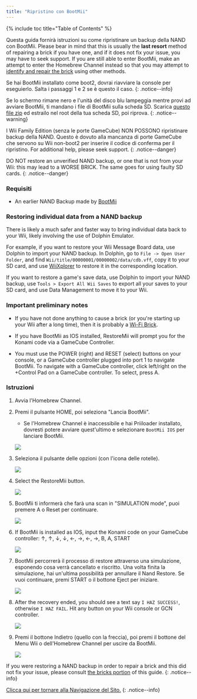 ```yaml
---
title: "Ripristino con BootMii"
---
```


{% include toc title="Table of Contents" %}

Questa guida fornirà istruzioni su come ripristinare un backup della NAND con BootMii. Please bear in mind that this is usually the <strong>last resort</strong> method of repairing a brick if you have one, and if it does not fix your issue, you may have to seek support. If you are still able to enter BootMii, make an attempt to enter the Homebrew Channel instead so that you may attempt to [identify and repair the brick](bricks) using other methods.

Se hai BootMii installato come boot2, dovrai riavviare la console per eseguierlo. Salta i passaggi 1 e 2 se è questo il caso.
{: .notice--info}

Se lo schermo rimane nero e l'unità del disco blu lampeggia mentre provi ad avviare BootMii, ti mandano i file di BootMii sulla scheda SD. Scarica [questo file zip](https://static.hackmii.com/bootmii_sd_files.zip) ed estrailo nel root della tua scheda SD, poi riprova.
{: .notice--warning}


I Wii Family Edition (senza le porte GameCube) NON POSSONO ripristinare backup della NAND. Questo è dovuto alla mancanza di porte GameCube che servono su Wii non-boot2 per inserire il codice di conferma per il ripristino. For additional help, please seek support.
{: .notice--danger}

DO NOT restore an unverified NAND backup, or one that is not from your Wii: this may lead to a WORSE BRICK. The same goes for using faulty SD cards.
{: .notice--danger}

### Requisiti

* An earlier NAND Backup made by [BootMii](bootmii)

### Restoring individual data from a NAND backup

There is likely a much safer and faster way to bring individual data back to your Wii, likely involving the use of Dolphin Emulator.

For example, if you want to restore your Wii Message Board data, use Dolphin to import your NAND backup. In Dolphin, go to `File -> Open User Folder`, and find `Wii/title/00000001/00000002/data/cdb.vff`, copy it to your SD card, and use [WiiXplorer](https://oscwii.org/library/app/wiixplorer) to restore it in the corresponding location.

If you want to restore a game's save data, use Dolphin to import your NAND backup, use `Tools > Export All Wii Saves` to export all your saves to your SD card, and use Data Management to move it to your Wii.

### Important preliminary notes

+ If you have not done anything to cause a brick (or you're starting up your Wii after a long time), then it is probably a [Wi-Fi Brick](bricks#wi-fi-brick).

+ If you have BootMii as IOS installed, RestoreMii will prompt you for the Konami code via a GameCube Controller.

+ You must use the POWER (right) and RESET (select) buttons on your console, or a GameCube controller plugged into port 1 to navigate BootMii. To navigate with a GameCube controller, click left/right on the +Control Pad on a GameCube controller. To select, press A.

### Istruzioni

1. Avvia l'Homebrew Channel.
1. Premi il pulsante HOME, poi seleziona "Lancia BootMii".
    + Se l'Homebrew Channel è inaccessibile e hai Priiloader installato, dovresti potere avviare quest'ultimo e selezionare `BootMii IOS` per lanciare BootMii.

    ![](/images/bootmii/BootMii_HBC.png)

1. Seleziona il pulsante delle opzioni (con l'icona delle rotelle).

    ![](/images/bootmii/BootMii_Gears.png)

1. Select the RestoreMii button.

    ![](/images/bootmii/BootMii_Restore.png)

1. BootMii ti informerà che farà una scan in "SIMULATION mode", puoi premere A o Reset per continuare.

    ![](/images/bootmii/BootMii_NAND_Simulation.png)

1. If BootMii is installed as IOS, input the Konami code on your GameCube controller: ↑, ↑, ↓, ↓, ←, →, ←, →, B, A, START

    ![](/images/bootmii/BootMii_NAND_Konami.png)

1. BootMii percorrerà il processo di restore attraverso una simulazione, esponendo cosa verrà cancellato e riscritto. Una volta finita la simulazione, hai un'ultima possibilità per annullare il Nand Restore. Se vuoi continuare, premi START o il bottone Eject per iniziare.

    ![](/images/bootmii/BootMii_NAND_Restore.png)

1. After the recovery ended, you should see a text say `I HAZ SUCCESS!`, otherwise `I HAZ FAIL`. Hit any button on your Wii console or GCN controller.

    ![](/images/bootmii/BootMii_NAND_Restore_Success.png)

1. Premi il bottone Indietro (quello con la freccia), poi premi il bottone del Menu Wii o dell'Homebrew Channel per uscire da BootMii.

    ![](/images/bootmii/BootMii_Return.png)

If you were restoring a NAND backup in order to repair a brick and this did not fix your issue, please consult [the bricks portion](bricks) of this guide.
{: .notice--info}

[Clicca qui per tornare alla Navigazione del Sito.](navigazione-sito)
{: .notice--info}
